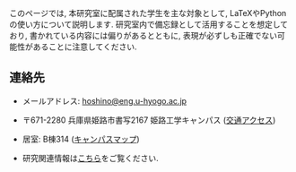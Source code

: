 

このページでは, 本研究室に配属された学生を主な対象として, LaTeXやPythonの使い方について説明します. 研究室内で備忘録として活用することを想定しており, 書かれている内容には偏りがあるとともに, 表現が必ずしも正確でない可能性があることに注意してください. 


## 連絡先

* メールアドレス: [hoshino@eng.u-hyogo.ac.jp](mailto:hoshino@eng.u-hyogo.ac.jp)

* 〒671-2280 兵庫県姫路市書写2167 姫路工学キャンパス ([交通アクセス](http://www.u-hyogo.ac.jp/campuslife/access/campus02.html))

* 居室: B棟314 ([キャンパスマップ](https://www.u-hyogo.ac.jp/campuslife/access/pdf/campusmap_02.pdf))

* 研究関連情報は[こちら](/faculty/hoshino/ja/)をご覧ください. 

